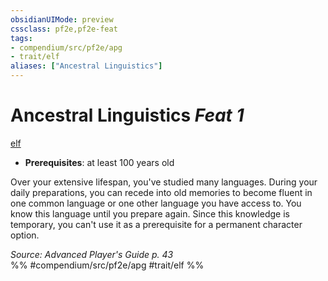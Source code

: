 ```yaml
---
obsidianUIMode: preview
cssclass: pf2e,pf2e-feat
tags:
- compendium/src/pf2e/apg
- trait/elf
aliases: ["Ancestral Linguistics"]
---
```

# Ancestral Linguistics  *Feat 1*  
[elf](../../Rules/traits/elf.md)  

- **Prerequisites**: at least 100 years old

Over your extensive lifespan, you've studied many languages. During your daily preparations, you can recede into old memories to become fluent in one common language or one other language you have access to. You know this language until you prepare again. Since this knowledge is temporary, you can't use it as a prerequisite for a permanent character option.

*Source: Advanced Player's Guide p. 43*  
%% #compendium/src/pf2e/apg #trait/elf %%